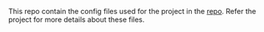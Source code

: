 This repo contain the config files used for the project in the [repo](https://github.com/DOOMNOVA/A_p_test). Refer the project for more details about these files.

